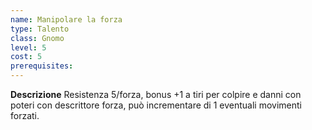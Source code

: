 ```yaml
---
name: Manipolare la forza
type: Talento
class: Gnomo
level: 5
cost: 5
prerequisites: 
---
```


**Descrizione**
Resistenza 5/forza, bonus +1 a tiri per colpire e danni con poteri con
descrittore forza, può incrementare di 1 eventuali movimenti forzati.